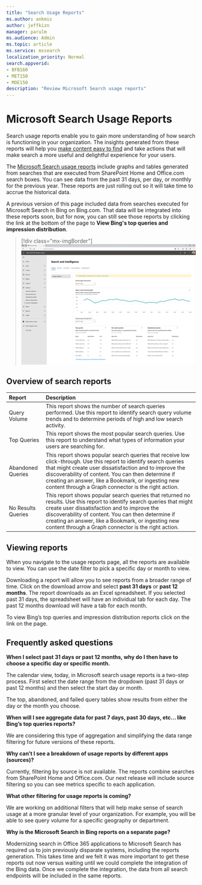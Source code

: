 ```yaml
---
title: "Search Usage Reports"
ms.author: ankmis
author: jeffkizn
manager: parulm
ms.audience: Admin
ms.topic: article
ms.service: mssearch
localization_priority: Normal
search.appverid:
- BFB160
- MET150
- MOE150
description: "Review Microsoft Search usage reports"
---
```


# Microsoft Search Usage Reports

Search usage reports enable you to gain more understanding of how search is functioning in your organization. The insights generated from these reports will help you [make content easy to find](https://docs.microsoft.com/microsoftsearch/make-content-easy-to-find) and take actions that will make search a more useful and delightful experience for your users.

The [Microsoft Search usage reports](https://admin.microsoft.com/Adminportal/Home?#/MicrosoftSearch/insights) include graphs and tables generated from searches that are executed from SharePoint Home and Office.com search boxes. You can see data from the past 31 days, per day, or monthly for the previous year. These reports are just rolling out so it will take time to accrue the historical data.

A previous version of this page included data from searches executed for Microsoft Search in Bing on Bing.com. That data will be integrated into these reports soon, but for now, you can still see those reports by clicking the link at the bottom of the page to **View Bing's top queries and impression distribution**.

> [!div class="mx-imgBorder"]
> ![Search usage reports dashboard](media/usage-reports/usage_reports_v2.png)

## Overview of search reports

| Report | Description |
|:-----|:-----|
|Query Volume|This report shows the number of search queries performed. Use this report to identify search query volume trends and to determine periods of high and low search activity.|
|Top Queries|This report shows the most popular search queries. Use this report to understand what types of information your users are searching for.|
|Abandoned Queries|This report shows popular search queries that receive low click-through. Use this report to identify search queries that might create user dissatisfaction and to improve the discoverability of content. You can then determine if creating an answer, like a Bookmark, or ingesting new content through a Graph connector is the right action.|
|No Results Queries|This report shows popular search queries that returned no results. Use this report to identify search queries that might create user dissatisfaction and to improve the discoverability of content. You can then determine if creating an answer, like a Bookmark, or ingesting new content through a Graph connector is the right action.|

## Viewing reports

When you navigate to the usage reports page, all the reports are available to view. You can use the date filter to pick a specific day or month to view.

Downloading a report will allow you to see reports from a broader range of time. Click on the download arrow and select **past 31 days** or **past 12 months**. The report downloads as an Excel spreadsheet. If you selected past 31 days, the spreadsheet will have an individual tab for each day. The past 12 months download will have a tab for each month.

To view Bing’s top queries and impression distribution reports click on the link on the page.

## Frequently asked questions

**When I select past 31 days or past 12 months, why do I then have to choose a specific day or specific month.**

The calendar view, today, in Microsoft search usage reports is a two-step process. First select the date range from the dropdown (past 31 days or past 12 months) and then select the start day or month.

The top, abandoned, and failed query tables show results from either the day or the month you choose.

**When will I see aggregate data for past 7 days, past 30 days, etc... like Bing’s top queries reports?**

We are considering this type of aggregation and simplifying the data range filtering for future versions of these reports.

**Why can’t I see a breakdown of usage reports by different apps (sources)?**

Currently, filtering by source is not available. The reports combine searches from SharePoint Home and Office.com. Our next release will include source filtering so you can see metrics specific to each application.

**What other filtering for usage reports is coming?**

We are working on additional filters that will help make sense of search usage at a more granular level of your organization. For example, you will be able to see query volume for a specific geography or department.

**Why is the Microsoft Search in Bing reports on a separate page?**

Modernizing search in Office 365 applications to Microsoft Search has required us to join previously disparate systems, including the reports generation. This takes time and we felt it was more important to get these reports out now versus waiting until we could complete the integration of the Bing data. Once we complete the integration, the data from all search endpoints will be included in the same reports.
